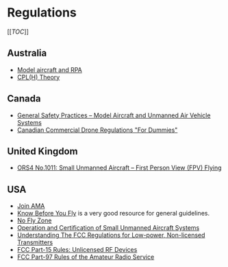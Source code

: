 # Regulations

[[_TOC_]]

## Australia

* [Model aircraft and RPA](http://www.casa.gov.au/scripts/nc.dll?WCMS:STANDARD::pc=PC_100375)
* [CPL(H) Theory](http://aft.com.au/cms/?page_id=152)

## Canada

* [General Safety Practices – Model Aircraft and Unmanned Air Vehicle Systems](http://www.tc.gc.ca/eng/civilaviation/opssvs/managementservices-referencecentre-acs-600-2135.html#2_2)
* [Canadian Commercial Drone Regulations "For Dummies"](http://blog.flitelab.com/2015/01/17/canadian-commercial-drone-regulations-for-dummies/)

## United Kingdom

* [ORS4 No.1011: Small Unmanned Aircraft – First Person View (FPV) Flying](http://www.caa.co.uk/application.aspx?catid=33&pagetype=65&appid=11&mode=detail&id=6204)

## USA

* [Join AMA](https://www.modelaircraft.org/joinnew.aspx)
* [Know Before You Fly](http://knowbeforeyoufly.org/) is a very good resource for general guidelines.
* [No Fly Zone](https://www.mapbox.com/drone/no-fly/)
* [Operation and Certification of Small Unmanned Aircraft Systems](http://www.regulations.gov/#!documentDetail;D=FAA-2015-0150-0017)
* [Understanding The FCC Regulations for Low-power, Non-licensed Transmitters](https://transition.fcc.gov/Bureaus/Engineering_Technology/Documents/bulletins/oet63/oet63rev.pdf)
* [FCC Part-15 Rules: Unlicensed RF Devices](http://www.arrl.org/part-15-radio-frequency-devices)
* [FCC Part-97 Rules of the Amateur Radio Service](http://www.arrl.org/part-97-text)
